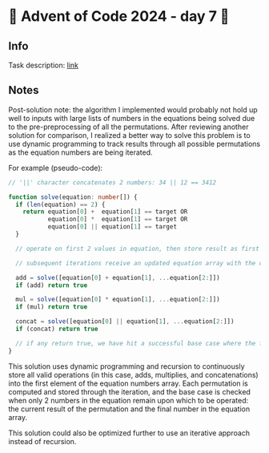# 🎄 Advent of Code 2024 - day 7 🎄

## Info

Task description: [link](https://adventofcode.com/2024/day/7)

## Notes

Post-solution note: the algorithm I implemented would probably not hold up well to inputs with large lists of numbers in the equations being solved due to the pre-preprocessing of all the permutations. After reviewing another solution for comparison, I realized a better way to solve this problem is to use dynamic programming to track results through all possible permutations as the equation numbers are being iterated.

For example (pseudo-code):

```ts
// '||' character concatenates 2 numbers: 34 || 12 == 3412

function solve(equation: number[]) {
  if (len(equation) == 2) {
    return equation[0] +  equation[1] == target OR
           equation[0] *  equation[1] == target OR
           equation[0] || equation[1] == target
  }

  // operate on first 2 values in equation, then store result as first value to maintain current result value through each operation

  // subsequent iterations receive an updated equation array with the current result in the first index followed by the remaining numbers of the equation array

  add = solve([equation[0] + equation[1], ...equation[2:]])
  if (add) return true

  mul = solve([equation[0] * equation[1], ...equation[2:]])
  if (mul) return true

  concat = solve([equation[0] || equation[1], ...equation[2:]])
  if (concat) return true

  // if any return true, we have hit a successful base case where the final result of the equation matches the target value in question
}
```

This solution uses dynamic programming and recursion to continuously store all valid operations (in this case, adds, multiplies, and concatenations) into the first element of the equation numbers array. Each permutation is computed and stored through the iteration, and the base case is checked when only 2 numbers in the equation remain upon which to be operated: the current result of the permutation and the final number in the equation array.

This solution could also be optimized further to use an iterative approach instead of recursion.
